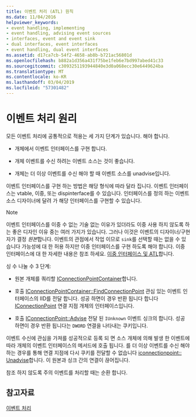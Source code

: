 ```yaml
---
title: 이벤트 처리 (ATL) 원칙
ms.date: 11/04/2016
helpviewer_keywords:
- event handling, implementing
- event handling, advising event sources
- interfaces, event and event sink
- dual interfaces, event interfaces
- event handling, dual event interfaces
ms.assetid: d17ca7cb-54f2-4658-ab8b-b721ac56801d
ms.openlocfilehash: b882a1d356a431f75be1feb6e7bd997abed41c33
ms.sourcegitcommit: c3093251193944840e3d0a068ecc30e6449624ba
ms.translationtype: MT
ms.contentlocale: ko-KR
ms.lasthandoff: 03/04/2019
ms.locfileid: "57301482"
---
```

# <a name="event-handling-principles"></a>이벤트 처리 원리

모든 이벤트 처리에 공통적으로 적용는 세 가지 단계가 있습니다. 해야 합니다.

- 개체에서 이벤트 인터페이스를 구현 합니다.

- 개체 이벤트를 수신 하려는 이벤트 소스는 것이 좋습니다.

- 개체는 더 이상 이벤트를 수신 해야 할 때 이벤트 소스를 unadvise입니다.

이벤트 인터페이스를 구현 하는 방법은 해당 형식에 따라 달라 집니다. 이벤트 인터페이스는 vtable, 이중, 또는 dispinterface를 수 있습니다. 인터페이스를 정의 하는 이벤트 소스 디자이너에 달려 가 해당 인터페이스를 구현할 수 있습니다.

> [!NOTE]
>  이벤트 인터페이스를 이중 수 없는 기술 없는 이유가 있더라도 이중 사용 하지 않도록 하는 좋은 디자인 이유 중는 여러 가지가 있습니다. 그러나 이것은 이벤트의 디자이너/구현 자가 결정 *원본*합니다. 이벤트의 관점에서 작업 이므로 `sink`를 선택할 때는 없을 수 있습니다 가능성에 대 한 허용 하지만 이중 인터페이스를 구현 하도록 해야 합니다. 이중 인터페이스에 대 한 자세한 내용은 참조 하세요. [이중 인터페이스 및 ATL](../atl/dual-interfaces-and-atl.md)합니다.

싱 수 나눌 수 3 단계:

- 원본 개체를 쿼리할 [IConnectionPointContainer](/windows/desktop/api/ocidl/nn-ocidl-iconnectionpointcontainer)합니다.

- 호출 [IConnectionPointContainer::FindConnectionPoint](/windows/desktop/api/ocidl/nf-ocidl-iconnectionpointcontainer-findconnectionpoint) 관심 있는 이벤트 인터페이스의 IID를 전달 합니다. 성공 하면이 경우 반환 됩니다 합니다 [IConnectionPoint](/windows/desktop/api/ocidl/nn-ocidl-iconnectionpoint) 연결 지점 개체의 인터페이스입니다.

- 호출 [IConnectionPoint::Advise](/windows/desktop/api/ocidl/nf-ocidl-iconnectionpoint-advise) 전달 된 `IUnknown` 이벤트 싱크의 합니다. 성공 하면이 경우 반환 됩니다는 `DWORD` 연결을 나타내는 쿠키입니다.

이벤트 수신에 관심을 가져를 성공적으로 등록 되 면 소스 개체에 의해 발생 한 이벤트에 따라 개체의 이벤트 인터페이스의 메서드에 호출 됩니다. 를 더 이상 이벤트를 수신 해야 하는 경우를 통해 연결 지점에 다시 쿠키를 전달할 수 없습니다 [iconnectionpoint:: Unadvise](/windows/desktop/api/ocidl/nf-ocidl-iconnectionpoint-unadvise)합니다. 이 원본과 싱크 간의 연결이 끊어집니다.

참조 하지 않도록 주의 이벤트를 처리할 때는 순환 합니다.

## <a name="see-also"></a>참고자료

[이벤트 처리](../atl/event-handling-and-atl.md)
